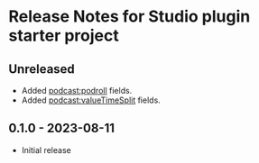 # Release Notes for Studio plugin starter project

## Unreleased

- Added <podcast:podroll> fields.
- Added <podcast:valueTimeSplit> fields.

## 0.1.0 - 2023-08-11

- Initial release